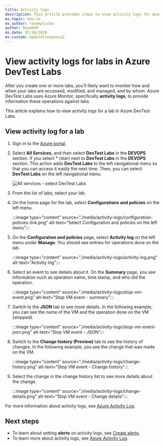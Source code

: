 ```yaml
---
title: Activity logs
description: This article provides steps to view activity logs for Azure DevTest Labs. 
ms.topic: how-to
ms.author: rosemalcolm
author: RoseHJM
ms.date: 07/10/2020
ms.custom: UpdateFrequency2
---
```


# View activity logs for labs in Azure DevTest Labs 
After you create one or more labs, you'll likely want to monitor how and when your labs are accessed, modified, and managed, and by whom. Azure DevTest Labs uses Azure Monitor, specifically **activity logs**, to provide information these operations against labs. 

This article explains how to view  activity logs for a lab in Azure DevTest Labs.

## View activity log for a lab

1. Sign in to the [Azure portal](https://portal.azure.com).
1. Select **All Services**, and then select **DevTest Labs** in the **DEVOPS** section. If you select * (star) next to **DevTest Labs** in the **DEVOPS** section. This action adds **DevTest Labs** to the left navigational menu so that you can access it easily the next time. Then, you can select **DevTest Labs** on the left navigational menu.

    ![All services - select DevTest Labs](./media/devtest-lab-create-lab/all-services-select.png)
1. From the list of labs, select your lab.
1. On the home page for the lab, select **Configurations and policies** on the left menu. 

    :::image type="content" source="./media/activity-logs/configuration-policies-link.png" alt-text="Select Configuration and policies on the left menu":::
1. On the **Configuration and policies** page, select **Activity log** on the left menu under **Manage**. You should see entries for operations done on the lab. 

    :::image type="content" source="./media/activity-logs/activity-log.png" alt-text="Activity log":::    
1. Select an event to see details about it. On the **Summary** page, you see information such as operation name, time stamp, and who did the operation. 
    
    :::image type="content" source="./media/activity-logs/stop-vm-event.png" alt-text="Stop VM event - summary":::        
1. Switch to the **JSON** tab to see more details. In the following example, you can see the name of the VM and the operation done on the VM (stopped).

    :::image type="content" source="./media/activity-logs/stop-vm-event-json.png" alt-text="Stop VM event - JSON":::           
1. Switch to the **Change history (Preview)** tab to see the history of changes. In the following example, you see the change that was made on the VM. 

    :::image type="content" source="./media/activity-logs/change-history.png" alt-text="Stop VM event - Change history":::             
1. Select the change in the change history list to see more details about the change. 

    :::image type="content" source="./media/activity-logs/change-details.png" alt-text="Stop VM event - Change details":::             

For more information about activity logs, see [Azure Activity Log](../azure-monitor/essentials/activity-log.md).

## Next steps

- To learn about setting **alerts** on activity logs, see [Create alerts](create-alerts.md).
- To learn more about activity logs, see  [Azure Activity Log](../azure-monitor/essentials/activity-log.md).
